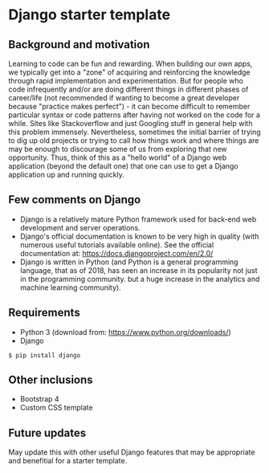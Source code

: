 # Django starter template

## Background and motivation
Learning to code can be fun and rewarding. When building our own apps, we typically get into a "zone" of acquiring and reinforcing the knowledge through rapid implementation and experimentation. But for people who code infrequently and/or are doing different things in different phases of career/life (not recommended if wanting to become a great developer because "practice makes perfect") - it can become difficult to remember particular syntax or code patterns after having not worked on the code for a while. Sites like Stackoverflow and just Googling stuff in general help with this problem immensely. Nevertheless, sometimes the initial barrier of trying to dig up old projects or trying to call how things work and where things are may be enough to discourage some of us from exploring that new opportunity. Thus, think of this as a "hello world" of a Django web application (beyond the default one) that one can use to get a Django application up and running quickly.

## Few comments on Django
- Django is a relatively mature Python framework used for back-end web development and server operations.
- Django's official documentation is known to be very high in quality (with numerous useful tutorials available online). See the official documentation at: https://docs.djangoproject.com/en/2.0/
- Django is written in Python (and Python is a general programming language, that as of 2018, has seen an increase in its popularity not just in the programming community. but a huge increase in the analytics and machine learning community).

## Requirements
- Python 3 (download from: https://www.python.org/downloads/)
- Django
```
$ pip install django
```

## Other inclusions
- Bootstrap 4
- Custom CSS template

## Future updates
May update this with other useful Django features that may be appropriate and benefitial for a starter template.
